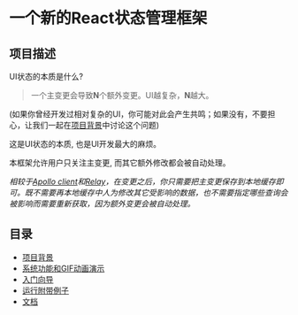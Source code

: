 # 一个新的React状态管理框架

## 项目描述
UI状态的本质是什么?

> 一个主变更会导致**N**个额外变更。UI越复杂，**N**越大。

(如果你曾经开发过相对复杂的UI，你可能对此会产生共鸣；如果没有，不要担心，让我们一起在[项目背景](./site/background_zh_CN.md)中讨论这个问题)

这是UI状态的本质, 也是UI开发最大的麻烦。

本框架允许用户只关注主变更, 而其它额外修改都会被自动处理。

*相较于[Apollo client](https://github.com/apollographql/apollo-client)和[Relay](https://github.com/facebook/relay)，在变更之后，你只需要把主变更保存到本地缓存即可。既不需要再本地缓存中人为修改其它受影响的数据，也不需要指定哪些查询会被影响而需要重新获取，因为额外变更会被自动处理。*

## 目录
- [项目背景](./site/background_zh_CN.md)
- [系统功能和GIF动画演示](./site/function-and-gif_zh_CN.md)
- [入门向导](./site/get-start_zh_CN.md)
- [运行附带例子](./site/run-demo_zh_CN.md)
- [文档](./doc/README_zh_CN.md)
